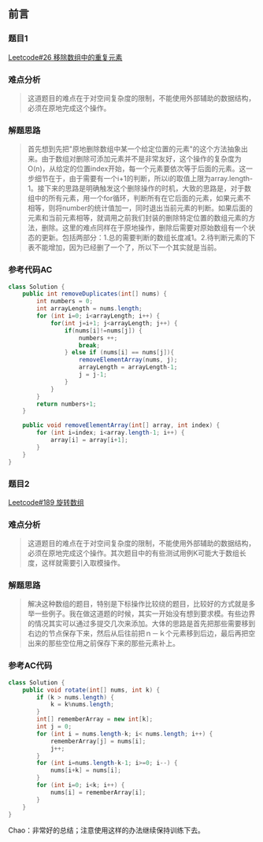 ## 前言

### 题目1
[Leetcode#26 移除数组中的重复元素](https://leetcode-cn.com/problems/remove-duplicates-from-sorted-array/)

### 难点分析
> 这道题目的难点在于对空间复杂度的限制，不能使用外部辅助的数据结构，必须在原地完成这个操作。

### 解题思路
> 首先想到先把"原地删除数组中某一个给定位置的元素"的这个方法抽象出来。由于数组对删除可添加元素并不是非常友好，这个操作的复杂度为O(n)，从给定的位置index开始，每一个元素要依次等于后面的元素。这一步细节在于，由于需要有一个i+1的判断，所以i的取值上限为array.length-1。接下来的思路是明确触发这个删除操作的时机，大致的思路是，对于数组中的所有元素，用一个for循环，判断所有在它后面的元素，如果元素不相等，则将number的统计值加一，同时退出当前元素的判断。如果后面的元素和当前元素相等，就调用之前我们封装的删除特定位置的数组元素的方法，删除。这里的难点同样在于原地操作，删除后需要对原始数组有一个状态的更新。包括两部分：1.总的需要判断的数组长度减1。2.待判断元素的下表不能增加，因为已经删了一个了，所以下一个其实就是当前。

### 参考代码AC
```Java
class Solution {
    public int removeDuplicates(int[] nums) {
        int numbers = 0;
        int arrayLength = nums.length;
        for (int i=0; i<arrayLength; i++) {
            for(int j=i+1; j<arrayLength; j++) {
                if(nums[i]!=nums[j]) {
                    numbers ++;
                    break;
                } else if (nums[i] == nums[j]){
                    removeElementArray(nums, j);
                    arrayLength = arrayLength-1;
                    j = j-1;
                }
            }
        }
        return numbers+1;
    }

    public void removeElementArray(int[] array, int index) {
        for (int i=index; i<array.length-1; i++) {
            array[i] = array[i+1];
        }
    }
}
```

### 题目2
[Leetcode#189 旋转数组](https://leetcode-cn.com/problems/rotate-array/)
### 难点分析
>这道题目的难点在于对空间复杂度的限制，不能使用外部辅助的数据结构，必须在原地完成这个操作。其次题目中的有些测试用例K可能大于数组长度，这样就需要引入取模操作。

### 解题思路
>解决这种数组的题目，特别是下标操作比较绕的题目，比较好的方式就是多举一些例子。我在做这道题的时候，其实一开始没有想到要求模。有些边界的情况其实可以通过多提交几次来添加。大体的思路是首先把那些需要移到右边的节点保存下来，然后从后往前把ｎ－ｋ个元素移到后边，最后再把空出来的那些空位用之前保存下来的那些元素补上。

### 参考AC代码
```Java
class Solution {
    public void rotate(int[] nums, int k) {
        if (k > nums.length) {
            k = k%nums.length;
        }
        int[] rememberArray = new int[k];
        int j = 0;
        for (int i = nums.length-k; i< nums.length; i++) {
            rememberArray[j] = nums[i];
            j++;
        }
        for (int i=nums.length-k-1; i>=0; i--) {
            nums[i+k] = nums[i];
        }
        for (int i=0; i<k; i++) {
            nums[i] = rememberArray[i];
        }
    }
}
```

Chao：非常好的总结；注意使用这样的办法继续保持训练下去。